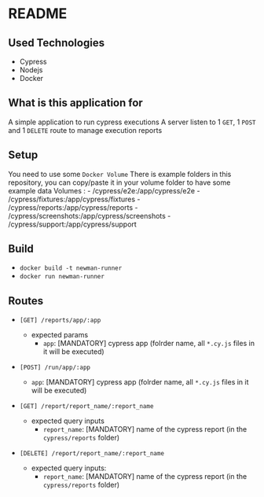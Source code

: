 # README

## Used Technologies
- Cypress
- Nodejs
- Docker

## What is this application for
A simple application to run cypress executions
A server listen to 1 ```GET```, 1 ```POST``` and 1 ```DELETE``` route to manage execution reports

## Setup
You need to use some ```Docker Volume```
There is example folders in this repository, you can copy/paste it in your volume folder to have some example data
Volumes :
    - <target-directory>/cypress/e2e:/app/cypress/e2e
    - <target-directory>/cypress/fixtures:/app/cypress/fixtures
    - <target-directory>/cypress/reports:/app/cypress/reports
    - <target-directory>/cypress/screenshots:/app/cypress/screenshots
    - <target-directory>/cypress/support:/app/cypress/support

## Build
- ```docker build -t newman-runner```
- ```docker run newman-runner```

## Routes
- ```[GET] /reports/app/:app```
    - expected params
        - ```app```: [MANDATORY] cypress app (folrder name, all ```*.cy.js``` files in it will be executed)

- ```[POST] /run/app/:app```
    - ```app```: [MANDATORY] cypress app (folrder name, all ```*.cy.js``` files in it will be executed)

- ```[GET] /report/report_name/:report_name```
    - expected query inputs
        - ```report_name```: [MANDATORY] name of the cypress report (in the ```cypress/reports``` folder)

- ```[DELETE] /report/report_name/:report_name```
    - expected query inputs:
        - ```report_name```: [MANDATORY] name of the cypress report (in the ```cypress/reports``` folder)


